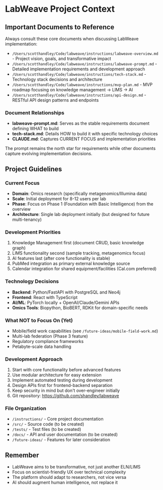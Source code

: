 # LabWeave Project Context

## Important Documents to Reference

Always consult these core documents when discussing LabWeave implementation:

- `/Users/scotthandley/Code/labweave/instructions/labweave-overview.md` - Project vision, goals, and transformative impact
- `/Users/scotthandley/Code/labweave/instructions/labweave-prompt.md` - Detailed implementation requirements and development approach
- `/Users/scotthandley/Code/labweave/instructions/tech-stack.md` - Technology stack decisions and architecture
- `/Users/scotthandley/Code/labweave/instructions/mvp-plan.md` - MVP roadmap focusing on knowledge management → LIMS → AI
- `/Users/scotthandley/Code/labweave/instructions/api-design.md` - RESTful API design patterns and endpoints

### Document Relationships

- **labweave-prompt.md**: Serves as the stable requirements document defining WHAT to build
- **tech-stack.md**: Details HOW to build it with specific technology choices
- **CLAUDE.md**: Captures CURRENT FOCUS and implementation priorities

The prompt remains the north star for requirements while other documents capture evolving implementation decisions.

## Project Guidelines

### Current Focus
- **Domain**: Omics research (specifically metagenomics/Illumina data)
- **Scale**: Initial deployment for 8-12 users per lab  
- **Phase**: Focus on Phase 1 (Foundation with Basic Intelligence) from the overview
- **Architecture**: Single lab deployment initially (but designed for future multi-tenancy)

### Development Priorities
1. Knowledge Management first (document CRUD, basic knowledge graph)
2. LIMS functionality second (sample tracking, metagenomics focus)
3. AI features last (after core functionality is stable)
4. PubMed integration as primary external knowledge source
5. Calendar integration for shared equipment/facilities (Cal.com preferred)

### Technology Decisions
- **Backend**: Python/FastAPI with PostgreSQL and Neo4j
- **Frontend**: React with TypeScript
- **AI/ML**: PyTorch locally + OpenAI/Claude/Gemini APIs
- **Omics Tools**: Biopython, BioBERT, RDKit for domain-specific needs

### What NOT to Focus On (Yet)
- Mobile/field work capabilities (see `/future-ideas/mobile-field-work.md`)
- Multi-lab federation (Phase 3 feature)
- Regulatory compliance frameworks
- Petabyte-scale data handling

### Development Approach
1. Start with core functionality before advanced features
2. Use modular architecture for easy extension
3. Implement automated testing during development
4. Design APIs first for frontend-backend separation
5. Keep security in mind but don't over-engineer initially
6. Git repository: https://github.com/shandley/labweave

### File Organization
- `/instructions/` - Core project documentation
- `/src/` - Source code (to be created)
- `/tests/` - Test files (to be created)
- `/docs/` - API and user documentation (to be created)
- `/future-ideas/` - Features for later consideration

## Remember
- LabWeave aims to be transformative, not just another ELN/LIMS
- Focus on scientist-friendly UX over technical complexity
- The platform should adapt to researchers, not vice versa
- AI should augment human intelligence, not replace it